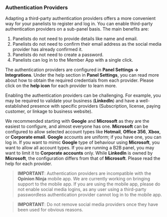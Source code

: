 ### Authentication Providers
Adapting a third-party authentication providers offers a more convenient way for your panelists to register and log in. You can enable third-party authentication providers on a sub-panel basis. The main benefits are:

1) Panelists do not need to provide details like name and email.
2) Panelists do not need to confirm their email address as the social media provider has already confirmed it.
3) Panelists do not need to create a password.
4) Panelists can log in to the Member App with a single click.

The authentication providers are configured in **Panel Settings -> Integrations**. Under the help section in **Panel Settings**, you can read more about how to obtain the required credentials from each provider. Please click on the **help icon** for each provider to learn more.

Enabling the authentication providers can be challenging. For example, you may be required to validate your business (**LinkedIn**) and have a well-established presence with specific providers (Subscription, license, paying customer, or linkage to business website). 

We recommended starting with **Google** and **Microsoft** as they are the easiest to configure, and almost everyone has one. **Microsoft** can be configured to allow selected account types like **Hotmail**, **Office 356**, **Xbox**, or **Corporate email**. **Google** accounts are uniform; if you have one, you can log in. If you want to mimic **Google** type of behaviour using **Microsoft**, you want to allow all account types. If you are running a B2B panel, you may want to limit it to **Corporate accounts** only. While **LinkedIn** is owned by **Microsoft**, the configuration differs from that of **Microsoft**. Please read the help for each provider.

> **IMPORTANT**: Authentication providers are incompatible with the **Opinion Ninja** mobile app. We are currently working on bringing support to the mobile app. If you are using the mobile app, please do not enable social media logins, as any user using a third-party passwordless authentication provider cannot log in to the mobile app.

> **IMPORTANT**: Do not remove social media providers once they have been used for obvious reasons.
